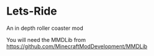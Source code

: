 # Lets-Ride
An in depth roller coaster mod

You will need the MMDLib from https://github.com/MinecraftModDevelopment/MMDLib
